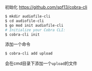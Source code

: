 
初始化
https://github.com/spf13/cobra-cli

```bash
$ mkdir audiofile-cli 
$ cd audiofile-cli
$ go mod init audiofile-cli
# Initialize your Cobra CLI:
$ cobra-cli init
```

添加一个命令

```bash
$ cobra-cli add upload
```
会在cmd目录下添加一个```upload```的文件
